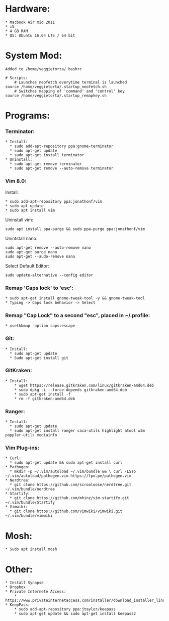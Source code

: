 # Hardware:
    * Macbook Air mid 2011
    * i5
    * 4 GB RAM
    * OS: Ubuntu 16.04 LTS / 64 bit

# System Mod:
    Added to /home/veggietorta/.bashrc
    
    # Scripts:
        # Launches neofetch everytime terminal is launched
    source /home/veggietorta/.startup_neofetch.sh
        # Switches mapping of 'command' and 'control' key
    source /home/veggietorta/.startup_remapkey.sh


# Programs:
### Terminator:
    * Install:
      * sudo add-apt-repository ppa:gnome-terminator
      * sudo apt-get update
      * sudo apt-get install terminator
    * Uninstall:
      * sudo apt-get remove terminator
      * sudo apt-get remove --auto-remove terminator

### Vim 8.0:
Install:
```
* sudo add-apt-repository ppa:jonathonf/vim
* sudo apt update
* sudo apt install vim
```
Uninstall vim:
```
sudo apt install ppa-purge && sudo ppa-purge ppa:jonathonf/vim
```
Unintstall nano:
```
sudo apt-get remove --auto-remove nano
sudo apt-get purge nano
sudo apt-get --audo-remove nano
```    
Select Default Editor:
```
sudo update-alternative --config editor
```
### Remap 'Caps lock' to 'esc':
    * sudo apt-get install gnome-tweak-tool -y && gnome-tweak-tool
    * Typing -> Caps lock behavior -> Select

### Remap "Cap Lock" to a second "esc", placed in ~/.profile:
    * xsetkbmap -option caps:escape

### Git:
    * Install:
      * sudo apt-get update
      * Sudo apt-get install git

### GitKraken:
    * Install:
        * wget https://release.gitkraken.com/linux/gitkraken-amd64.deb
        * sudo dpkg -i --force-depends gitkraken-amd64.deb
        * sudo apt-get install -f
        * rm -f gitkraken-amd64.deb

### Ranger:
    * Install:
      * sudo apt-get update
      * sudo apt-get install ranger caca-utils highlight atool w3m poppler-utils mediainfo

### Vim Plug-ins:
    * Curl:
      * sudo apt-get update && sudo apt-get install curl
    * Pathogen:
      * mkdir -p ~/.vim/autoload ~/.vim/bundle && \ curl -LSso ~/.vim/autoload/pathogen.vim https://tpo.pe/pathogen.vim
    * Nerdtree:
      * git clone https://github.com/scrooloose/nerdtree.git ~/.vim/bundle/nerdtree
    * Startify:
      * git clone https://github.com/mhinz/vim-startify.git ~/.vim/bundle/Startify
    * Vimwiki:
      * git clone https://github.com/vimwiki/vimwiki.git ~/.vim/bundle/vimwiki

# Mosh:
    * Sudo apt install mosh
 

# Other:
    * Install Synapse
    * Dropbox
    * Private Internete Access:
        * https://www.privateinternetaccess.com/installer/download_installer_linux
    * KeepPass:
        * sudo add-apt-repository ppa:jtaylor/keepass
        * sudo apt-get update && sudo apt-get install keepass2
  
  
